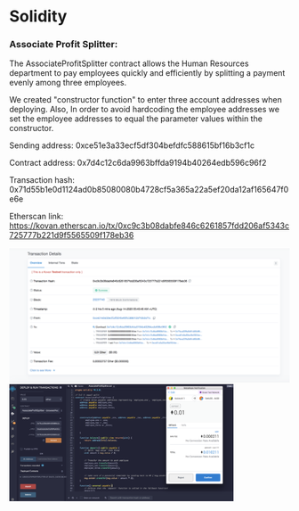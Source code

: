# Solidity
### Associate Profit Splitter:

The AssociateProfitSplitter contract allows the Human Resources department to pay employees quickly and efficiently by splitting a payment evenly among three employees. 

We created "constructor function" to enter three account addresses when deploying. Also, In order to avoid hardcoding the employee addresses we set the employee addresses to equal the parameter values within the constructor. 




Sending address:
0xce51e3a33ecf5df304befdfc588615bf16b3cf1c

Contract address:
0x7d4c12c6da9963bffda9194b40264edb596c96f2

Transaction hash: 0x71d55b1e0d1124ad0b85080080b4728cf5a365a22a5ef20da12af165647f0e6e

Etherscan link:
https://kovan.etherscan.io/tx/0xc9c3b08dabfe846c6261857fdd206af5343c725777b221d9f5565509f178eb36

![image](Screenshots/transaction.png)
<img src="Screenshots/screenshot.png" width=80% />




